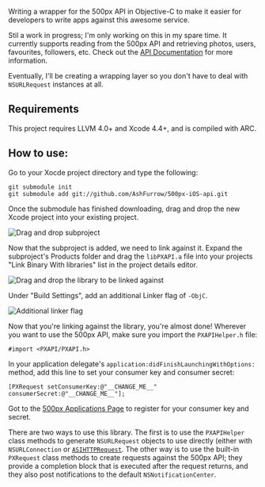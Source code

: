 Writing a wrapper for the 500px API in Objective-C to make it easier for developers to write apps against this awesome service.

Stil a work in progress; I'm only working on this in my spare time. It currently supports reading from the 500px API and retrieving photos, users, favourites, followers, etc. Check out the [API Documentation](https://github.com/500px/api-documentation) for more information.

Eventually, I'll be creating a wrapping layer so you don't have to deal with `NSURLRequest` instances at all.

## Requirements

This project requires LLVM 4.0+ and Xcode 4.4+, and is compiled with ARC. 

## How to use:

Go to your Xocde project directory and type the following:

    git submodule init
    git submodule add git://github.com/AshFurrow/500px-iOS-api.git

Once the submodule has finished downloading, drag and drop the new Xcode project into your existing project.

![Drag and drop subproject](http://static.ashfurrow.com.s3.amazonaws.com/github/subproject.png)

Now that the subproject is added, we need to link against it. Expand the subproject's Products folder and drag the `libPXAPI.a` file into your projects "Link Binary With libraries" list in the project details editor.

![Drag and drop the library to be linked against](http://static.ashfurrow.com.s3.amazonaws.com/github/linking.png)

Under "Build Settings", add an additional Linker flag of `-ObjC`.

![Additional linker flag](http://static.ashfurrow.com.s3.amazonaws.com/github/linkerflag.png)

Now that you're linking against the library, you're almost done! Wherever you want to use the 500px API, make sure you import the `PXAPIHelper.h` file:

    #import <PXAPI/PXAPI.h>

In your application delegate's `application:didFinishLaunchingWithOptions:` method, add this line to set your consumer key and consumer secret:

    [PXRequest setConsumerKey:@"__CHANGE_ME__" consumerSecret:@"__CHANGE_ME__"];

Got to the [500px Applications Page](http://500px.com/settings/applications?from=developers) to register for your consumer key and secret.

There are two ways to use this library. The first is to use the `PXAPIHelper` class methods to generate `NSURLRequest` objects to use directly (either with `NSURLConnection` or [`ASIHTTPRequest`](https://github.com/pokeb/asi-http-request/tree). The other way is to use the built-in `PXRequest` class methods to create requests against the 500px API; they provide a completion block that is executed after the request returns, and they also post notifications to the default `NSNotificationCenter`.

